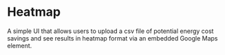 # Heatmap
A simple UI that allows users to upload a csv file of potential energy cost savings and see results in heatmap format via an embedded Google Maps element.

